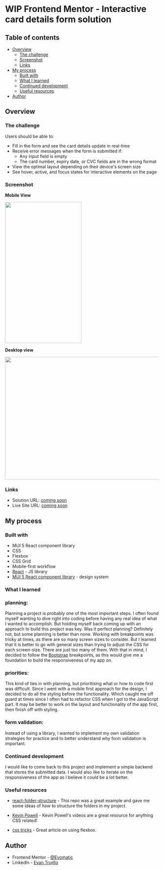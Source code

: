 # WIP Frontend Mentor - Interactive card details form solution

## Table of contents

- [Overview](#overview)
  - [The challenge](#the-challenge)
  - [Screenshot](#screenshot)
  - [Links](#links)
- [My process](#my-process)
  - [Built with](#built-with)
  - [What I learned](#what-i-learned)
  - [Continued development](#continued-development)
  - [Useful resources](#useful-resources)
- [Author](#author)

## Overview

### The challenge

Users should be able to:

- Fill in the form and see the card details update in real-time
- Receive error messages when the form is submitted if:
  - Any input field is empty
  - The card number, expiry date, or CVC fields are in the wrong format
- View the optimal layout depending on their device's screen size
- See hover, active, and focus states for interactive elements on the page

### Screenshot

**Mobile View**

  <img src="https://user-images.githubusercontent.com/27636896/215310458-85586642-9489-4534-864e-b242159b365e.png" width="250" height="460" />
  
  
**Desktop view**

  <img src="https://user-images.githubusercontent.com/27636896/215310755-d071d9c9-caaa-4baf-8c17-99e1207b364a.png" width="800" height="400" />


### Links

- Solution URL: [coming soon](https://your-solution-url.com)
- Live Site URL: [coming soon](https://your-live-site-url.com)

## My process

### Built with

- MUI 5 React component library
- CSS
- Flexbox
- CSS Grid
- Mobile-first workflow
- [React](https://reactjs.org/) - JS library
- [MUI 5 React component library](https://mui.com/) - design system

### What I learned

### planning:

Planning a project is probably one of the most important steps. I often found myself wanting to dive right into coding before having any real idea of what I wanted to accomplish. But holding myself back coming up with an approach to build this project was key. Was it perfect planning? Definitely not, but some planning is better than none. Working with breakpoints was tricky at times, as there are so many screen sizes to consider. But I learned that it is better to go with general sizes than trying to adjust the CSS for each screen-size. There are just too many of them. With that in mind, I decided to follow the [Bootstrap](https://getbootstrap.com/docs/5.0/layout/breakpoints/) breakpoints, as this would give me a foundation to build the responsiveness of my app on.

### priorities:

This kind of ties in with planning, but prioritising what or how to code first was difficult. Since I went with a mobile first approach for the design, I decided to do all the styling before the functionality. Which caught me off guard at times since I often had to refactor CSS when I got to the JavaScript part. It may be better to work on the layout and functionality of the app first, then finish off with styling.

### form validation:

Instead of using a library, I wanted to implement my own validation strategies for practice and to better understand why form validation is important.

### Continued development

I would like to come back to this project and implement a simple backend that stores the submitted data.
I would also like to iterate on the responsiveness of the app as I believe it could be a lot better.

### Useful resources

- [react-folder-structure](https://github.com/WebDevSimplified/react-folder-structure) - This repo was a great example and gave me some ideas of how to structure the folders in my project.

- [Kevin Powell](https://www.youtube.com/@KevinPowell) - Kevin Powell's videos are a great resource for anything CSS related!

- [css tricks](https://css-tricks.com/snippets/css/a-guide-to-flexbox/) - Great article on using flexbox.

## Author

- Frontend Mentor - [@Evomatic](https://www.frontendmentor.io/profile/Evomatic)
- LinkedIn - [Evan Trujillo](https://www.linkedin.com/in/evantrujillo/)
